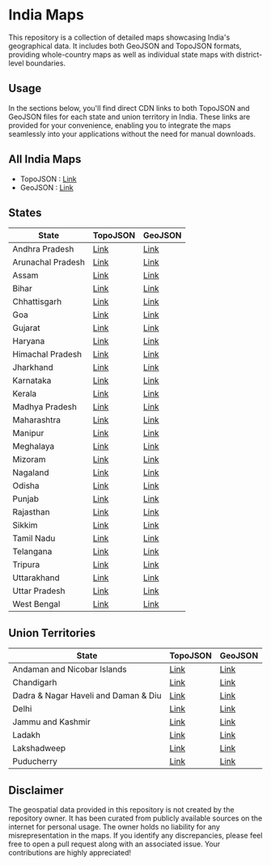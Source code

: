 # India Maps
This repository is a collection of detailed maps showcasing India's geographical data. It includes both GeoJSON and TopoJSON formats, providing whole-country maps as well as individual state maps with district-level boundaries.

## Usage

In the sections below, you'll find direct CDN links to both TopoJSON and GeoJSON files for each state and union territory in India. These links are provided for your convenience, enabling you to integrate the maps seamlessly into your applications without the need for manual downloads.

## All India Maps

- TopoJSON : [Link](https://cdn.jsdelivr.net/gh/udit-001/india-maps-data@c612ff4/topojson/india.json)
- GeoJSON : [Link](https://cdn.jsdelivr.net/gh/udit-001/india-maps-data@c612ff4/geojson/india.geojson)

## States

| State             | TopoJSON                                                                                       | GeoJSON                                                                                       |
|-------------------|-------------------------------------------------------------------------------------------------|-----------------------------------------------------------------------------------------------|
| Andhra Pradesh    | [Link](https://cdn.jsdelivr.net/gh/udit-001/india-maps-data@c612ff4/topojson/states/andhra-pradesh.json)     | [Link](https://cdn.jsdelivr.net/gh/udit-001/india-maps-data@c612ff4/geojson/states/andhra-pradesh.geojson)   |
| Arunachal Pradesh | [Link](https://cdn.jsdelivr.net/gh/udit-001/india-maps-data@c612ff4/topojson/states/arunachal-pradesh.json)  | [Link](https://cdn.jsdelivr.net/gh/udit-001/india-maps-data@c612ff4/geojson/states/arunachal-pradesh.geojson)|
| Assam             | [Link](https://cdn.jsdelivr.net/gh/udit-001/india-maps-data@c612ff4/topojson/states/assam.json)              | [Link](https://cdn.jsdelivr.net/gh/udit-001/india-maps-data@c612ff4/geojson/states/assam.geojson)           |
| Bihar             | [Link](https://cdn.jsdelivr.net/gh/udit-001/india-maps-data@c612ff4/topojson/states/bihar.json)              | [Link](https://cdn.jsdelivr.net/gh/udit-001/india-maps-data@c612ff4/geojson/states/bihar.geojson)           |
| Chhattisgarh      | [Link](https://cdn.jsdelivr.net/gh/udit-001/india-maps-data@c612ff4/topojson/states/chhattisgarh.json)       | [Link](https://cdn.jsdelivr.net/gh/udit-001/india-maps-data@c612ff4/geojson/states/chhattisgarh.geojson)    |
| Goa               | [Link](https://cdn.jsdelivr.net/gh/udit-001/india-maps-data@c612ff4/topojson/states/goa.json)                | [Link](https://cdn.jsdelivr.net/gh/udit-001/india-maps-data@c612ff4/geojson/states/goa.geojson)             |
| Gujarat           | [Link](https://cdn.jsdelivr.net/gh/udit-001/india-maps-data@c612ff4/topojson/states/gujarat.json)            | [Link](https://cdn.jsdelivr.net/gh/udit-001/india-maps-data@c612ff4/geojson/states/gujarat.geojson)         |
| Haryana           | [Link](https://cdn.jsdelivr.net/gh/udit-001/india-maps-data@c612ff4/topojson/states/haryana.json)            | [Link](https://cdn.jsdelivr.net/gh/udit-001/india-maps-data@c612ff4/geojson/states/haryana.geojson)         |
| Himachal Pradesh  | [Link](https://cdn.jsdelivr.net/gh/udit-001/india-maps-data@c612ff4/topojson/states/himachal-pradesh.json)   | [Link](https://cdn.jsdelivr.net/gh/udit-001/india-maps-data@c612ff4/geojson/states/himachal-pradesh.geojson)|
| Jharkhand         | [Link](https://cdn.jsdelivr.net/gh/udit-001/india-maps-data@c612ff4/topojson/states/jharkhand.json)          | [Link](https://cdn.jsdelivr.net/gh/udit-001/india-maps-data@c612ff4/geojson/states/jharkhand.geojson)       |
| Karnataka         | [Link](https://cdn.jsdelivr.net/gh/udit-001/india-maps-data@c612ff4/topojson/states/karnataka.json)          | [Link](https://cdn.jsdelivr.net/gh/udit-001/india-maps-data@c612ff4/geojson/states/karnataka.geojson)       |
| Kerala            | [Link](https://cdn.jsdelivr.net/gh/udit-001/india-maps-data@c612ff4/topojson/states/kerala.json)             | [Link](https://cdn.jsdelivr.net/gh/udit-001/india-maps-data@c612ff4/geojson/states/kerala.geojson)          |
| Madhya Pradesh    | [Link](https://cdn.jsdelivr.net/gh/udit-001/india-maps-data@c612ff4/topojson/states/madhya-pradesh.json)     | [Link](https://cdn.jsdelivr.net/gh/udit-001/india-maps-data@c612ff4/geojson/states/madhya-pradesh.geojson) |
| Maharashtra       | [Link](https://cdn.jsdelivr.net/gh/udit-001/india-maps-data@c612ff4/topojson/states/maharashtra.json)        | [Link](https://cdn.jsdelivr.net/gh/udit-001/india-maps-data@c612ff4/geojson/states/maharashtra.geojson)    |
| Manipur           | [Link](https://cdn.jsdelivr.net/gh/udit-001/india-maps-data@c612ff4/topojson/states/manipur.json)            | [Link](https://cdn.jsdelivr.net/gh/udit-001/india-maps-data@c612ff4/geojson/states/manipur.geojson)        |
| Meghalaya         | [Link](https://cdn.jsdelivr.net/gh/udit-001/india-maps-data@c612ff4/topojson/states/meghalaya.json)          | [Link](https://cdn.jsdelivr.net/gh/udit-001/india-maps-data@c612ff4/geojson/states/meghalaya.geojson)      |
| Mizoram           | [Link](https://cdn.jsdelivr.net/gh/udit-001/india-maps-data@c612ff4/topojson/states/mizoram.json)            | [Link](https://cdn.jsdelivr.net/gh/udit-001/india-maps-data@c612ff4/geojson/states/mizoram.geojson)        |
| Nagaland          | [Link](https://cdn.jsdelivr.net/gh/udit-001/india-maps-data@c612ff4/topojson/states/nagaland.json)           | [Link](https://cdn.jsdelivr.net/gh/udit-001/india-maps-data@c612ff4/geojson/states/nagaland.geojson)       |
| Odisha            | [Link](https://cdn.jsdelivr.net/gh/udit-001/india-maps-data@c612ff4/topojson/states/odisha.json)             | [Link](https://cdn.jsdelivr.net/gh/udit-001/india-maps-data@c612ff4/geojson/states/odisha.geojson)         |
| Punjab            | [Link](https://cdn.jsdelivr.net/gh/udit-001/india-maps-data@c612ff4/topojson/states/punjab.json)             | [Link](https://cdn.jsdelivr.net/gh/udit-001/india-maps-data@c612ff4/geojson/states/punjab.geojson)         |
| Rajasthan         | [Link](https://cdn.jsdelivr.net/gh/udit-001/india-maps-data@c612ff4/topojson/states/rajasthan.json)          | [Link](https://cdn.jsdelivr.net/gh/udit-001/india-maps-data@c612ff4/geojson/states/rajasthan.geojson)      |
| Sikkim            | [Link](https://cdn.jsdelivr.net/gh/udit-001/india-maps-data@c612ff4/topojson/states/sikkim.json)             | [Link](https://cdn.jsdelivr.net/gh/udit-001/india-maps-data@c612ff4/geojson/states/sikkim.geojson)         |
| Tamil Nadu        | [Link](https://cdn.jsdelivr.net/gh/udit-001/india-maps-data@c612ff4/topojson/states/tamil-nadu.json)         | [Link](https://cdn.jsdelivr.net/gh/udit-001/india-maps-data@c612ff4/geojson/states/tamil-nadu.geojson)     |
| Telangana         | [Link](https://cdn.jsdelivr.net/gh/udit-001/india-maps-data@c612ff4/topojson/states/telangana.json)          | [Link](https://cdn.jsdelivr.net/gh/udit-001/india-maps-data@c612ff4/geojson/states/telangana.geojson)      |
| Tripura           | [Link](https://cdn.jsdelivr.net/gh/udit-001/india-maps-data@c612ff4/topojson/states/tripura.json)            | [Link](https://cdn.jsdelivr.net/gh/udit-001/india-maps-data@c612ff4/geojson/states/tripura.geojson)        |
| Uttarakhand       | [Link](https://cdn.jsdelivr.net/gh/udit-001/india-maps-data@c612ff4/topojson/states/uttarakhand.json)        | [Link](https://cdn.jsdelivr.net/gh/udit-001/india-maps-data@c612ff4/geojson/states/uttarakhand.geojson)    |
| Uttar Pradesh     | [Link](https://cdn.jsdelivr.net/gh/udit-001/india-maps-data@c612ff4/topojson/states/uttar-pradesh.json)      | [Link](https://cdn.jsdelivr.net/gh/udit-001/india-maps-data@c612ff4/geojson/states/uttar-pradesh.geojson)  |
| West Bengal       | [Link](https://cdn.jsdelivr.net/gh/udit-001/india-maps-data@c612ff4/topojson/states/west-bengal.json)        | [Link](https://cdn.jsdelivr.net/gh/udit-001/india-maps-data@c612ff4/geojson/states/west-bengal.geojson)    |





## Union Territories

| State                                       | TopoJSON | GeoJSON |
|---------------------------------------------|----------|---------|
| Andaman and Nicobar Islands                | [Link](https://cdn.jsdelivr.net/gh/udit-001/india-maps-data@c612ff4/topojson/states/andaman-nicobar-islands.json) | [Link](https://cdn.jsdelivr.net/gh/udit-001/india-maps-data@c612ff4/geojson/states/andaman-nicobar-islands.geojson) |
| Chandigarh                                  | [Link](https://cdn.jsdelivr.net/gh/udit-001/india-maps-data@c612ff4/topojson/states/chandigarh.geojson) | [Link](https://cdn.jsdelivr.net/gh/udit-001/india-maps-data@c612ff4/geojson/states/chandigarh.geojson) |
| Dadra & Nagar Haveli and Daman & Diu | [Link](https://cdn.jsdelivr.net/gh/udit-001/india-maps-data@c612ff4/topojson/states/dnh-and-dd.json) | [Link](https://cdn.jsdelivr.net/gh/udit-001/india-maps-data@c612ff4/geojson/states/dnh-and-dd.geojson) |
| Delhi                                       | [Link](https://cdn.jsdelivr.net/gh/udit-001/india-maps-data@c612ff4/topojson/states/delhi.geojson) | [Link](https://cdn.jsdelivr.net/gh/udit-001/india-maps-data@c612ff4/geojson/states/delhi.geojson) |
| Jammu and Kashmir | [Link](https://cdn.jsdelivr.net/gh/udit-001/india-maps-data@c612ff4/topojson/states/jammu-and-kashmir.json)  | [Link](https://cdn.jsdelivr.net/gh/udit-001/india-maps-data@c612ff4/geojson/states/jammu-and-kashmir.geojson) |
| Ladakh | [Link](https://cdn.jsdelivr.net/gh/udit-001/india-maps-data@c612ff4/topojson/states/ladakh.json)  | [Link](https://cdn.jsdelivr.net/gh/udit-001/india-maps-data@c612ff4/geojson/states/ladakh.geojson)|
| Lakshadweep                                 | [Link](https://cdn.jsdelivr.net/gh/udit-001/india-maps-data@c612ff4/topojson/states/lakshadweep.geojson) | [Link](https://cdn.jsdelivr.net/gh/udit-001/india-maps-data@c612ff4/geojson/states/lakshadweep.geojson) |
| Puducherry                                  | [Link](https://cdn.jsdelivr.net/gh/udit-001/india-maps-data@c612ff4/topojson/states/puducherry.geojson) | [Link](https://cdn.jsdelivr.net/gh/udit-001/india-maps-data@c612ff4/geojson/states/puducherry.geojson) |

## Disclaimer

The geospatial data provided in this repository is not created by the repository owner. It has been curated from publicly available sources on the internet for personal usage. The owner holds no liability for any misrepresentation in the maps. If you identify any discrepancies, please feel free to open a pull request along with an associated issue. Your contributions are highly appreciated!

